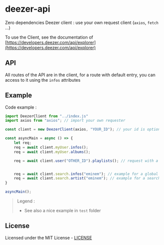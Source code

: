 # deezer-api

Zero dependencies Deezer client : use your own request client (`axios`, `fetch` ...)

To use the Client, see the documentation of [https://developers.deezer.com/api/explorer](https://developers.deezer.com/api/explorer)

## API

All routes of the API are in the client, for a route with default entry, you can access to it using the `infos` attributes

## Example

Code example :

```js
import DeezerClient from "../index.js"
import axios from "axios"; // import your own requester

const client = new DeezerClient(axios, "YOUR_ID"); // your id is optional

const asyncMain = async () => {
    let req;
    req = await client.myUser.infos();
    req = await client.myUser.albums();

    req = await client.user("OTHER_ID").playlists(); // request with a new différent client id;


    req = await client.search.infos("eminem"); // example for a global search
    req = await client.search.artist("eminem"); // example for a search
}

asyncMain();
```
> Legend :
>
> - See also a nice example in `test` folder

## License

Licensed under the MIT License - [LICENSE](LICENSE)
